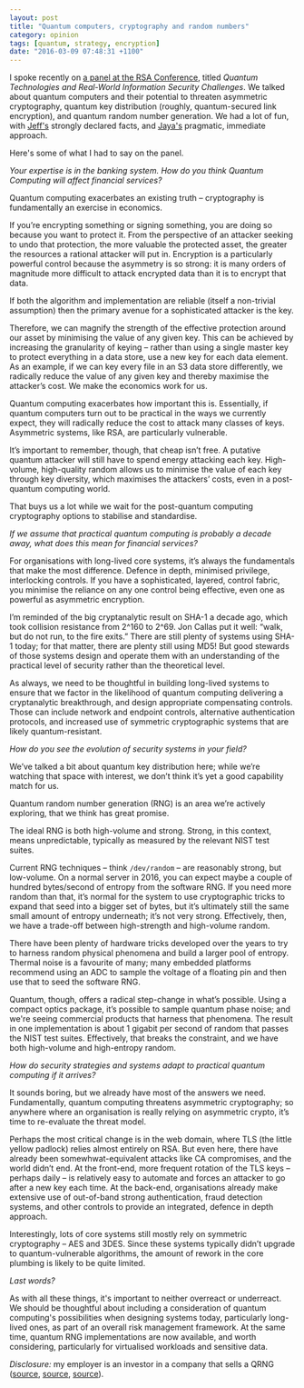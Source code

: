```yaml
---
layout: post
title: "Quantum computers, cryptography and random numbers"
category: opinion
tags: [quantum, strategy, encryption]
date: "2016-03-09 07:48:31 +1100"
---
```


I spoke recently on [a panel at the RSA Conference][panel], titled *Quantum Technologies and Real-World Information Security Challenges*. We talked about quantum computers and their potential to threaten asymmetric cryptography, quantum key distribution (roughly, quantum-secured link encryption), and quantum random number generation. We had a lot of fun, with [Jeff's][jeff] strongly declared facts, and [Jaya's][jaya] pragmatic, immediate approach. 

Here's some of what I had to say on the panel. 

*Your expertise is in the banking system.  How do you think Quantum Computing will affect financial services?*

Quantum computing exacerbates an existing truth – cryptography is fundamentally an exercise in economics. 

If you’re encrypting something or signing something, you are doing so because you want to protect it. From the perspective of an attacker seeking to undo that protection, the more valuable the protected asset, the greater the resources a rational attacker will put in.  Encryption is a particularly powerful control because the asymmetry is so strong: it is many orders of magnitude more difficult to attack encrypted data than it is to encrypt that data.

If both the algorithm and implementation are reliable (itself a non-trivial assumption) then the primary avenue for a sophisticated attacker is the key.  

Therefore, we can magnify the strength of the effective protection around our asset by minimising the value of any given key. This can be achieved by increasing the granularity of keying – rather than using a single master key to protect everything in a data store, use a new key for each data element. As an example, if we can key every file in an S3 data store differently, we radically reduce the value of any given key and thereby maximise the attacker’s cost. We make the economics work for us. 

Quantum computing exacerbates how important this is. Essentially, if quantum computers turn out to be practical in the ways we currently expect, they will radically reduce the cost to attack many classes of keys. Asymmetric systems, like RSA, are particularly vulnerable.  

It’s important to remember, though, that cheap isn’t free. A putative quantum attacker will still have to spend energy attacking each key. High-volume, high-quality random allows us to minimise the value of each key through key diversity, which maximises the attackers’ costs, even in a post-quantum computing world.  

That buys us a lot while we wait for the post-quantum computing cryptography options to stabilise and standardise.


*If we assume that practical quantum computing is probably a decade away, what does this mean for financial services?*

For organisations with long-lived core systems, it’s always the fundamentals that make the most difference.  Defence in depth, minimised privilege, interlocking controls. If you have a sophisticated, layered, control fabric, you minimise the reliance on any one control being effective, even one as powerful as asymmetric encryption. 

I’m reminded of the big cryptanalytic result on SHA-1 a decade ago, which took collision resistance from 2^160 to 2^69. Jon Callas put it well: “walk, but do not run, to the fire exits.” There are still plenty of systems using SHA-1 today; for that matter, there are plenty still using MD5! But good stewards of those systems design and operate them with an understanding of the practical level of security rather than the theoretical level.

As always, we need to be thoughtful in building long-lived systems to ensure that we factor in the likelihood of quantum computing delivering a cryptanalytic breakthrough, and design appropriate compensating controls. Those can include network and endpoint controls, alternative authentication protocols, and increased use of symmetric cryptographic systems that are likely quantum-resistant.


*How do you see the evolution of security systems in your field?*

We’ve talked a bit about quantum key distribution here; while we’re watching that space with interest, we don’t think it’s yet a good capability match for us.

Quantum random number generation (RNG) is an area we’re actively exploring, that we think has great promise. 

The ideal RNG is both high-volume and strong. Strong, in this context, means unpredictable, typically as measured by the relevant NIST test suites.

Current RNG techniques – think `/dev/random` – are reasonably strong, but low-volume. On a normal server in 2016, you can expect maybe a couple of hundred bytes/second of entropy from the software RNG. If you need more random than that, it’s normal for the system to use cryptographic tricks to expand that seed into a bigger set of bytes, but it’s ultimately still the same small amount of entropy underneath; it’s not very strong. Effectively, then, we have a trade-off between high-strength and high-volume random.

There have been plenty of hardware tricks developed over the years to try to harness random physical phenomena and build a larger pool of entropy. Thermal noise is a favourite of many; many embedded platforms recommend using an ADC to sample the voltage of a floating pin and then use that to seed the software RNG. 

Quantum, though, offers a radical step-change in what’s possible. Using a compact optics package, it’s possible to sample quantum phase noise; and we're seeing commercial products that harness that phenomena. The result in one implementation is about 1 gigabit per second of random that passes the NIST test suites. Effectively, that breaks the constraint, and we have both high-volume and high-entropy random. 


*How do security strategies and systems adapt to practical quantum computing if it arrives?*

It sounds boring, but we already have most of the answers we need. Fundamentally, quantum computing threatens asymmetric cryptography; so anywhere where an organisation is really relying on asymmetric crypto, it’s time to re-evaluate the threat model. 

Perhaps the most critical change is in the web domain, where TLS (the little yellow padlock) relies almost entirely on RSA. But even here, there have already been somewhwat-equivalent attacks like CA compromises, and the world didn’t end. At the front-end, more frequent rotation of the TLS keys – perhaps daily – is relatively easy to automate and forces an attacker to go after a new key each time. At the back-end, organisations already make extensive use of out-of-band strong authentication, fraud detection systems, and other controls to provide an integrated, defence in depth approach. 

Interestingly, lots of core systems still mostly rely on symmetric cryptography – AES and 3DES. Since these systems typically didn’t upgrade to quantum-vulnerable algorithms, the amount of rework in the core plumbing is likely to be quite limited. 


*Last words?*

As with all these things, it's important to neither overreact or underreact. We should be thoughtful about including a consideration of quantum computing's possibilities when designing systems today, particularly long-lived ones, as part of an overall risk management framework. At the same time, quantum RNG implementations are now available, and worth considering, particularly for virtualised workloads and sensitive data.


*Disclosure:* my employer is an investor in a company that sells a QRNG ([source][a], [source][b], [source][c]). 

[panel]: https://www.rsaconference.com/events/us16/agenda/sessions/2395/quantum-technologies-and-real-world-information
[jaya]: https://twitter.com/jayabaloo
[jeff]: https://www.rsaconference.com/events/us16/speakers/jeffrey-hunt
[a]: http://www.afr.com/technology/encryption-key-as-westpac-buys-into-aussie-tech-security-firm-quintessencelabs-20150612-ghmnaz
[b]: http://www.quintessencelabs.com/about-us/newsroom/press-releases/6846/
[c]: http://www.westpac.com.au/about-westpac/media/media-releases/2015/16-june-2
